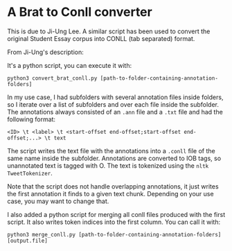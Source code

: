 # A Brat to Conll converter

This is due to Ji-Ung Lee. A similar script has been used to convert the original Student Essay corpus into CONLL (tab separated) format.

From Ji-Ung's description:

It's a python script, you can execute it with:

``python3 convert_brat_conll.py [path-to-folder-containing-annotation-folders]``

In my use case, I had subfolders with several annotation files inside folders, so I iterate over a list of subfolders and over each file inside the subfolder. 
The annotations always consisted of an `.ann` file and a `.txt` file and had the following format:

``<ID> \t <label> \t <start-offset end-offset;start-offset end-offset;...> \t text``

The script writes the text file with the annotations into a `.conll` file of the same name inside the subfolder.
Annotations are converted to IOB tags, so unannotated text is tagged with O.
The text is tokenized using the `nltk TweetTokenizer`.

Note that the script does not handle overlapping annotations, it just writes the first annotation it finds to a given text chunk. 
Depending on your use case, you may want to change that. 

I also added a python script for merging all conll files produced with the first script. It also writes token indices into the first column.
You can call it with:

``python3 merge_conll.py [path-to-folder-containing-annotation-folders] [output.file]``
